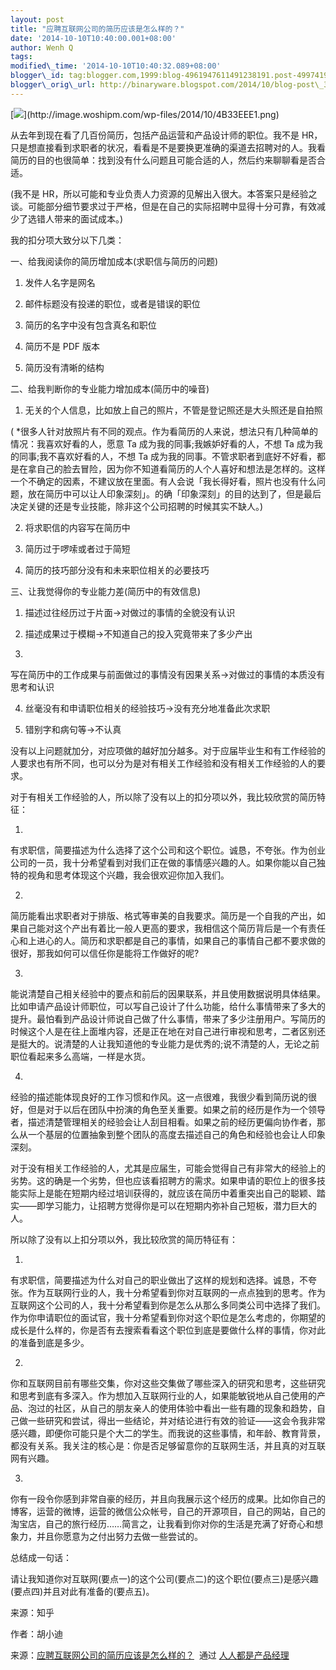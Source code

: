 ```yaml
--- 
layout: post 
title: "应聘互联网公司的简历应该是怎么样的？" 
date: '2014-10-10T10:40:00.001+08:00' 
author: Wenh Q
tags:
modified\_time: '2014-10-10T10:40:32.089+08:00' 
blogger\_id: tag:blogger.com,1999:blog-4961947611491238191.post-4997419284956000003
blogger\_orig\_url: http://binaryware.blogspot.com/2014/10/blog-post\_33.html
---
```

[![](https://images-blogger-opensocial.googleusercontent.com/gadgets/proxy?url=http%3A%2F%2Fimage.woshipm.com%2Fwp-files%2F2014%2F10%2F4B33EEE1-828x1024.png&container=blogger&gadget=a&rewriteMime=image%2F*)](http://image.woshipm.com/wp-files/2014/10/4B33EEE1.png)



从去年到现在看了几百份简历，包括产品运营和产品设计师的职位。我不是
HR，只是想直接看到求职者的状况，看看是不是要换更准确的渠道去招聘对的人。我看简历的目的也很简单：找到没有什么问题且可能合适的人，然后约来聊聊看是否合适。





(我不是
HR，所以可能和专业负责人力资源的见解出入很大。本答案只是经验之谈。可能部分细节要求过于严格，但是在自己的实际招聘中显得十分可靠，有效减少了选错人带来的面试成本。)

我的扣分项大致分以下几类：



一、给我阅读你的简历增加成本(求职信与简历的问题)





1. 发件人名字是网名



2. 邮件标题没有投递的职位，或者是错误的职位



3. 简历的名字中没有包含真名和职位



4. 简历不是 PDF 版本



5. 简历没有清晰的结构



二、给我判断你的专业能力增加成本(简历中的噪音)



1. 无关的个人信息，比如放上自己的照片，不管是登记照还是大头照还是自拍照



(
*很多人针对放照片有不同的观点。作为看简历的人来说，想法只有几种简单的情况：我喜欢好看的人，愿意
Ta 成为我的同事;我嫉妒好看的人，不想 Ta
成为我的同事;我不喜欢好看的人，不想 Ta
成为我的同事。不管求职者到底好不好看，都是在拿自己的脸去冒险，因为你不知道看简历的人个人喜好和想法是怎样的。这样一个不确定的因素，不建议放在里面。有人会说「我长得好看，照片也没有什么问题，放在简历中可以让人印象深刻」。的确「印象深刻」的目的达到了，但是最后决定关键的还是专业技能，除非这个公司招聘的时候其实不缺人。)



2. 将求职信的内容写在简历中



3. 简历过于啰嗦或者过于简短



4. 简历的技巧部分没有和未来职位相关的必要技巧



三、让我觉得你的专业能力差(简历中的有效信息)





1. 描述过往经历过于片面→对做过的事情的全貌没有认识



2. 描述成果过于模糊→不知道自己的投入究竟带来了多少产出



3.
写在简历中的工作成果与前面做过的事情没有因果关系→对做过的事情的本质没有思考和认识



4. 丝毫没有和申请职位相关的经验技巧→没有充分地准备此次求职



5. 错别字和病句等→不认真



没有以上问题就加分，对应项做的越好加分越多。对于应届毕业生和有工作经验的人要求也有所不同，也可以分为是对有相关工作经验和没有相关工作经验的人的要求。



对于有相关工作经验的人，所以除了没有以上的扣分项以外，我比较欣赏的简历特征：



1.
有求职信，简要描述为什么选择了这个公司和这个职位。诚恳，不夸张。作为创业公司的一员，我十分希望看到对我们正在做的事情感兴趣的人。如果你能以自己独特的视角和思考体现这个兴趣，我会很欢迎你加入我们。



2.
简历能看出求职者对于排版、格式等审美的自我要求。简历是一个自我的产出，如果自己能对这个产出有着比一般人更高的要求，我相信这个简历背后是一个有责任心和上进心的人。简历和求职都是自己的事情，如果自己的事情自己都不要求做的很好，那我如何可以信任你是能将工作做好的呢?



3.
能说清楚自己相关经验中的要点和前后的因果联系，并且使用数据说明具体结果。比如申请产品设计师职位，可以写自己设计了什么功能，给什么事情带来了多大的提升。最怕看到产品设计师说自己做了什么事情，带来了多少注册用户。写简历的时候这个人是在往上面堆内容，还是正在地在对自己进行审视和思考，二者区别还是挺大的。说清楚的人让我知道他的专业能力是优秀的;说不清楚的人，无论之前职位看起来多么高端，一样是水货。



4.
经验的描述能体现良好的工作习惯和作风。这一点很难，我很少看到简历说的很好，但是对于以后在团队中扮演的角色至关重要。如果之前的经历是作为一个领导者，描述清楚管理相关的经验会让人刮目相看。如果之前的经历更偏向协作者，那么从一个基层的位置抽象到整个团队的高度去描述自己的角色和经验也会让人印象深刻。



对于没有相关工作经验的人，尤其是应届生，可能会觉得自己有非常大的经验上的劣势。这的确是一个劣势，但也应该看招聘方的需求。如果申请的职位上的很多技能实际上是能在短期内经过培训获得的，就应该在简历中着重突出自己的聪颖、踏实——即学习能力，让招聘方觉得你是可以在短期内弥补自己短板，潜力巨大的人。



所以除了没有以上扣分项以外，我比较欣赏的简历特征有：



1.
有求职信，简要描述为什么对自己的职业做出了这样的规划和选择。诚恳，不夸张。作为互联网行业的人，我十分希望看到你对互联网的一点点独到的思考。作为互联网这个公司的人，我十分希望看到你是怎么从那么多同类公司中选择了我们。作为你申请职位的面试官，我十分希望看到你对这个职位是怎么考虑的，你期望的成长是什么样的，你是否有去搜索看看这个职位到底是要做什么样的事情，你对此的准备到底是多少。



2.
你和互联网目前有哪些交集，你对这些交集做了哪些深入的研究和思考，这些研究和思考到底有多深入。作为想加入互联网行业的人，如果能敏锐地从自己使用的产品、泡过的社区，从自己的朋友亲人的使用体验中看出一些有趣的现象和趋势，自己做一些研究和尝试，得出一些结论，并对结论进行有效的验证——这会令我非常感兴趣，即便你可能只是个大二的学生。而我说的这些事情，和年龄、教育背景，都没有关系。我关注的核心是：你是否足够留意你的互联网生活，并且真的对互联网有兴趣。



3.
你有一段令你感到非常自豪的经历，并且向我展示这个经历的成果。比如你自己的博客，运营的微博，运营的微信公众帐号，自己的开源项目，自己的网站，自己的淘宝店，自己的旅行经历……简言之，让我看到你对你的生活是充满了好奇心和想象力，并且你愿意为之付出努力去做一些尝试的。

总结成一句话：



请让我知道你对互联网(要点一)的这个公司(要点二)的这个职位(要点三)是感兴趣(要点四)并且对此有准备的(要点五)。



来源：知乎



作者：胡小迪
<div>




</div>

<div>

来源：[应聘互联网公司的简历应该是怎么样的？](http://www.woshipm.com/zhichang/110623.html)  通过 [人人都是产品经理](http://www.woshipm.com/)

</div>
